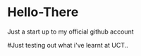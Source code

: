 # Hello-There
Just a start up to my official github account

#Just testing out what i've learnt at UCT..
